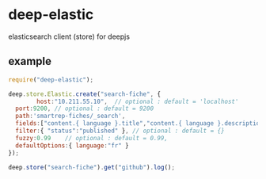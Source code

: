 deep-elastic
============

elasticsearch client (store) for deepjs


## example

```javascript
require("deep-elastic");

deep.store.Elastic.create("search-fiche", {
		host:"10.211.55.10",  // optional : default = 'localhost'
  port:9200, // optional : default = 9200
  path:'smartrep-fiches/_search',
  fields:["content.{ language }.title","content.{ language }.description"],  
  filter:{ "status":"published" }, // optional : default = {}
  fuzzy:0.99	// optional : default = 0.99,
  defaultOptions:{ language:"fr" }
});

deep.store("search-fiche").get("github").log();
```



